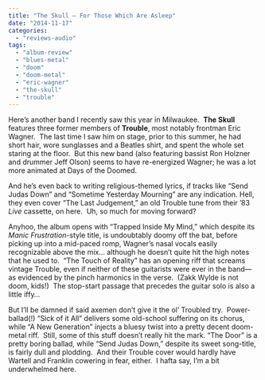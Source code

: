 ```yaml
---
title: "The Skull – For Those Which Are Asleep"
date: "2014-11-17"
categories: 
  - "reviews-audio"
tags: 
  - "album-review"
  - "blues-metal"
  - "doom"
  - "doom-metal"
  - "eric-wagner"
  - "the-skull"
  - "trouble"
---
```


Here’s another band I recently saw this year in Milwaukee.  **The Skull** features three former members of **Trouble**, most notably frontman Eric Wagner.  The last time I saw him on stage, prior to this summer, he had short hair, wore sunglasses and a Beatles shirt, and spent the whole set staring at the floor.  But this new band (also featuring bassist Ron Holzner and drummer Jeff Olson) seems to have re-energized Wagner; he was a lot more animated at Days of the Doomed.

And he’s even back to writing religious-themed lyrics, if tracks like “Send Judas Down” and “Sometime Yesterday Mourning” are any indication. Hell, they even cover “The Last Judgement,” an old Trouble tune from their ’83 _Live_ cassette, on here.  Uh, so much for moving forward?

Anyhoo, the album opens with “Trapped Inside My Mind,” which despite its _Manic Frustration_\-style title, is undoubtably doomy off the bat, before picking up into a mid-paced romp, Wagner’s nasal vocals easily recognizable above the mix… although he doesn’t quite hit the high notes that he used to.  “The Touch of Reality” has an opening riff that screams vintage Trouble, even if neither of these guitarists were ever in the band—as evidenced by the pinch harmonics in the verse.  (Zakk Wylde is not doom, kids!)  The stop-start passage that precedes the guitar solo is also a little iffy…

But I’ll be damned if said axemen don’t give it the ol’ Troubled try.  Power-ballad(!) “Sick of it All” delivers some old-school suffering on its chorus, while “A New Generation” injects a bluesy twist into a pretty decent doom-metal riff.  Still, some of this stuff doesn’t really hit the mark. “The Door” is a pretty boring ballad, while “Send Judas Down,” despite its sweet song-title, is fairly dull and plodding.  And their Trouble cover would hardly have Wartell and Franklin cowering in fear, either.  I hafta say, I’m a bit underwhelmed here.
